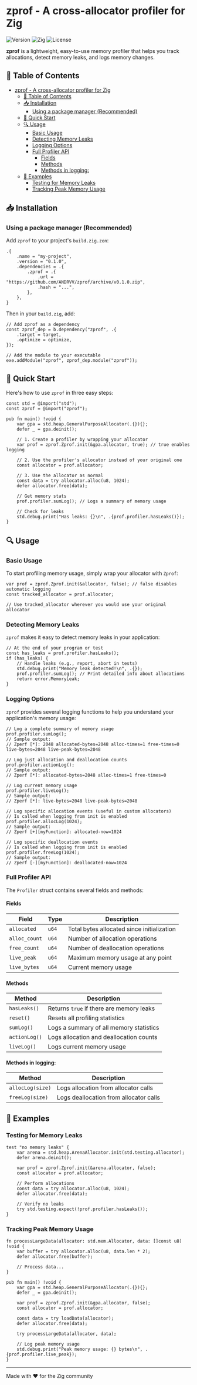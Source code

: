 # zprof - A cross-allocator profiler for Zig

![Version](https://img.shields.io/badge/version-0.1.0-blue)
![Zig](https://img.shields.io/badge/zig-0.14.0-orange)
![License](https://img.shields.io/badge/license-MIT-green)

**zprof** is a lightweight, easy-to-use memory profiler that helps you track allocations, detect memory leaks, and logs memory changes.

## 📖 Table of Contents

- [zprof - A cross-allocator profiler for Zig](#zprof---a-cross-allocator-profiler-for-zig)
  - [📖 Table of Contents](#-table-of-contents)
  - [📥 Installation](#-installation)
    - [Using a package manager (Recommended)](#using-a-package-manager-recommended)
  - [🚀 Quick Start](#-quick-start)
  - [🔍 Usage](#-usage)
    - [Basic Usage](#basic-usage)
    - [Detecting Memory Leaks](#detecting-memory-leaks)
    - [Logging Options](#logging-options)
    - [Full Profiler API](#full-profiler-api)
      - [Fields](#fields)
      - [Methods](#methods)
      - [Methods in logging:](#methods-in-logging)
  - [📝 Examples](#-examples)
    - [Testing for Memory Leaks](#testing-for-memory-leaks)
    - [Tracking Peak Memory Usage](#tracking-peak-memory-usage)

## 📥 Installation

### Using a package manager (Recommended)

Add `zprof` to your project's `build.zig.zon`:

```zig
.{
    .name = "my-project",
    .version = "0.1.0",
    .dependencies = .{
        .zprof = .{
            .url = "https://github.com/ANDRVV/zprof/archive/v0.1.0.zip",
            .hash = "...",
        },
    },
}
```

Then in your `build.zig`, add:

```zig
// Add zprof as a dependency
const zprof_dep = b.dependency("zprof", .{
    .target = target,
    .optimize = optimize,
});

// Add the module to your executable
exe.addModule("zprof", zprof_dep.module("zprof"));
```

## 🚀 Quick Start

Here's how to use `zprof` in three easy steps:

```zig
const std = @import("std");
const zprof = @import("zprof");

pub fn main() !void {
    var gpa = std.heap.GeneralPurposeAllocator(.{}){};
    defer _ = gpa.deinit();
    
    // 1. Create a profiler by wrapping your allocator
    var prof = zprof.Zprof.init(&gpa.allocator, true); // true enables logging
    
    // 2. Use the profiler's allocator instead of your original one
    const allocator = prof.allocator;
    
    // 3. Use the allocator as normal
    const data = try allocator.alloc(u8, 1024);
    defer allocator.free(data);
    
    // Get memory stats
    prof.profiler.sumLog(); // Logs a summary of memory usage
    
    // Check for leaks
    std.debug.print("Has leaks: {}\n", .{prof.profiler.hasLeaks()});
}
```

## 🔍 Usage

### Basic Usage

To start profiling memory usage, simply wrap your allocator with `Zprof`:

```zig
var prof = zprof.Zprof.init(&allocator, false); // false disables automatic logging
const tracked_allocator = prof.allocator;

// Use tracked_allocator wherever you would use your original allocator
```

### Detecting Memory Leaks

`zprof` makes it easy to detect memory leaks in your application:

```zig
// At the end of your program or test
const has_leaks = prof.profiler.hasLeaks();
if (has_leaks) {
    // Handle leaks (e.g., report, abort in tests)
    std.debug.print("Memory leak detected!\n", .{});
    prof.profiler.sumLog(); // Print detailed info about allocations
    return error.MemoryLeak;
}
```

### Logging Options

`zprof` provides several logging functions to help you understand your application's memory usage:

```zig
// Log a complete summary of memory usage
prof.profiler.sumLog();
// Sample output:
// Zperf [*]: 2048 allocated-bytes=2048 alloc-times=1 free-times=0 live-bytes=2048 live-peak-bytes=2048

// Log just allocation and deallocation counts
prof.profiler.actionLog();
// Sample output:
// Zperf [*]: allocated-bytes=2048 alloc-times=1 free-times=0

// Log current memory usage
prof.profiler.liveLog();
// Sample output:
// Zperf [*]: live-bytes=2048 live-peak-bytes=2048

// Log specific allocation events (useful in custom allocators)
// Is called when logging from init is enabled
prof.profiler.allocLog(1024);
// Sample output:
// Zperf [+][myFunction]: allocated-now=1024

// Log specific deallocation events
// Is called when logging from init is enabled
prof.profiler.freeLog(1024);
// Sample output:
// Zperf [-][myFunction]: deallocated-now=1024
```

### Full Profiler API

The `Profiler` struct contains several fields and methods:

#### Fields

| Field | Type | Description |
|-------|------|-------------|
| `allocated` | `u64` | Total bytes allocated since initialization |
| `alloc_count` | `u64` | Number of allocation operations |
| `free_count` | `u64` | Number of deallocation operations |
| `live_peak` | `u64` | Maximum memory usage at any point |
| `live_bytes` | `u64` | Current memory usage |

#### Methods

| Method | Description |
|--------|-------------|
| `hasLeaks()` | Returns `true` if there are memory leaks |
| `reset()` | Resets all profiling statistics |
| `sumLog()` | Logs a summary of all memory statistics |
| `actionLog()` | Logs allocation and deallocation counts |
| `liveLog()` | Logs current memory usage |

#### Methods in logging:

| Method | Description |
|--------|-------------|
| `allocLog(size)` | Logs allocation from allocator calls |
| `freeLog(size)` | Logs deallocation from allocator calls |

## 📝 Examples

### Testing for Memory Leaks

```zig
test "no memory leaks" {
    var arena = std.heap.ArenaAllocator.init(std.testing.allocator);
    defer arena.deinit();
    
    var prof = zprof.Zprof.init(&arena.allocator, false);
    const allocator = prof.allocator;
    
    // Perform allocations
    const data = try allocator.alloc(u8, 1024);
    defer allocator.free(data);
    
    // Verify no leaks
    try std.testing.expect(!prof.profiler.hasLeaks());
}
```

### Tracking Peak Memory Usage

```zig
fn processLargeData(allocator: std.mem.Allocator, data: []const u8) !void {
    var buffer = try allocator.alloc(u8, data.len * 2);
    defer allocator.free(buffer);
    
    // Process data...
}

pub fn main() !void {
    var gpa = std.heap.GeneralPurposeAllocator(.{}){};
    defer _ = gpa.deinit();
    
    var prof = zprof.Zprof.init(&gpa.allocator, false);
    const allocator = prof.allocator;
    
    const data = try loadData(allocator);
    defer allocator.free(data);
    
    try processLargeData(allocator, data);
    
    // Log peak memory usage
    std.debug.print("Peak memory usage: {} bytes\n", .{prof.profiler.live_peak});
}
```

---

Made with ❤️ for the Zig community
